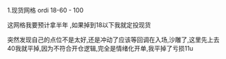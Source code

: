 1.现货网格  ordi  18-60 - 100 

这网格我要预计拿半年   ,如果掉到18以下我就定投现货

突然发现自己的点位不是太好,还是冲动了应该等回调在入场,沙雕了,这里先上去40我就平掉,因为不符合开仓逻辑,完全是情绪化开单,我平掉了亏损11u



 
